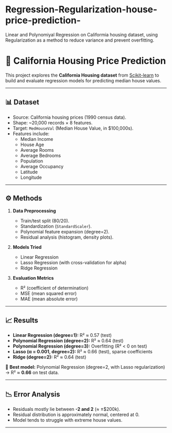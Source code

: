 # Regression-Regularization-house-price-prediction-
Linear and Polynomiyal Regression on Califormia housing dataset, using Regularization as a method to reduce variance and prevent overfitting.

# 🏡 California Housing Price Prediction

This project explores the **California Housing dataset** from [Scikit-learn](https://scikit-learn.org/stable/datasets/real_world.html#california-housing-dataset) to build and evaluate regression models for predicting median house values.

---

## 📊 Dataset
- Source: California housing prices (1990 census data).
- Shape: ~20,000 records × 8 features.
- Target: `MedHouseVal` (Median House Value, in $100,000s).
- Features include:
  - Median Income  
  - House Age  
  - Average Rooms  
  - Average Bedrooms  
  - Population  
  - Average Occupancy  
  - Latitude  
  - Longitude  

---

## ⚙️ Methods
1. **Data Preprocessing**
   - Train/test split (80/20).
   - Standardization (`StandardScaler`).
   - Polynomial feature expansion (degree=2).
   - Residual analysis (histogram, density plots).

2. **Models Tried**
   - Linear Regression  
   - Lasso Regression (with cross-validation for alpha)  
   - Ridge Regression  

3. **Evaluation Metrics**
   - R² (coefficient of determination)  
   - MSE (mean squared error)  
   - MAE (mean absolute error)  

---

## 📈 Results
- **Linear Regression (degree=1):** R² ≈ 0.57 (test)
- **Polynomial Regression (degree=2):** R² ≈ 0.64 (test)
- **Polynomial Regression (degree=3):** Overfitting (R² < 0 on test)
- **Lasso (α = 0.001, degree=2):** R² ≈ 0.66 (test), sparse coefficients
- **Ridge (degree=2):** R² ≈ 0.64 (test)

🔎 **Best model:** Polynomial Regression (degree=2, with Lasso regularization) → R² ≈ **0.66** on test data.  

---

## 📉 Error Analysis
- Residuals mostly lie between **-2 and 2** (≈ ±$200k).  
- Residual distribution is approximately normal, centered at 0.  
- Model tends to struggle with extreme house values.  

---

